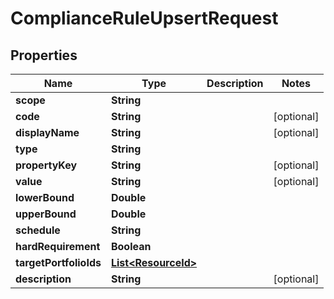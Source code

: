 

# ComplianceRuleUpsertRequest


## Properties

Name | Type | Description | Notes
------------ | ------------- | ------------- | -------------
**scope** | **String** |  | 
**code** | **String** |  |  [optional]
**displayName** | **String** |  |  [optional]
**type** | **String** |  | 
**propertyKey** | **String** |  |  [optional]
**value** | **String** |  |  [optional]
**lowerBound** | **Double** |  | 
**upperBound** | **Double** |  | 
**schedule** | **String** |  | 
**hardRequirement** | **Boolean** |  | 
**targetPortfolioIds** | [**List&lt;ResourceId&gt;**](ResourceId.md) |  | 
**description** | **String** |  |  [optional]



